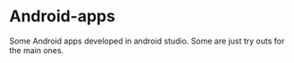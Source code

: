 # Android-apps
Some Android apps developed in android studio. Some are just try outs for the main ones.
